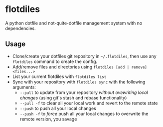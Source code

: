 # flotdiles
A python dotfile and not-quite-dotfile management system with no dependencies.

## Usage
* Clone/create your dotfiles git repository in `~/.flotdiles`, then use any `flotdiles` command to create the config.
* Add/remove files and directories using `flotdiles [add | remove] <files...>`
* List your current flotdiles with `flotdiles list`
* Sync with your repository with `flotdiles sync` with the following arguments:
   * `--pull` to update from your repository *without ovewriting local changes* (using git's stash and rebase functionality)
   * `--pull -f` to clear all your local work and revert to the remote state
   * `--push` to push all your local changes
   * `--push -f` to *force* push all your local changes to overwrite the remote version, you savage 